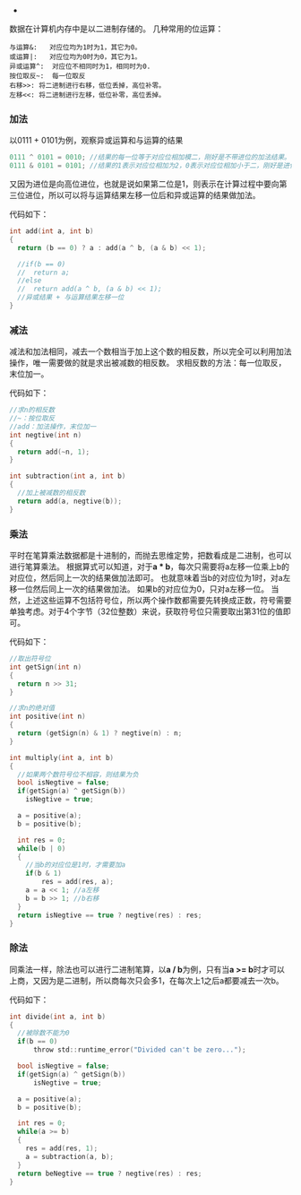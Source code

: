 *
数据在计算机内存中是以二进制存储的。
几种常用的位运算：
```
与运算&:   对应位均为1时为1，其它为0。
或运算|:   对应位均为0时为0，其它为1。
异或运算^:  对应位不相同时为1，相同时为0.
按位取反~:  每一位取反
右移>>: 将二进制进行右移，低位丢掉，高位补零。
左移<<: 将二进制进行左移，低位补零，高位丢掉。
```

### 加法

以0111 + 0101为例，观察异或运算和与运算的结果
```c
0111 ^ 0101 = 0010; //结果的每一位等于对应位相加模二，刚好是不带进位的加法结果。
0111 & 0101 = 0101; //结果的1表示对应位相加为2，0表示对应位相加小于二，刚好是进位标识。12
```
又因为进位是向高位进位，也就是说如果第二位是1，则表示在计算过程中要向第三位进位，所以可以将与运算结果左移一位后和异或运算的结果做加法。

代码如下：
```c
int add(int a, int b)
{
  return (b == 0) ? a : add(a ^ b, (a & b) << 1);

  //if(b == 0)
  //  return a;
  //else
  //  return add(a ^ b, (a & b) << 1);
  //异或结果 + 与运算结果左移一位
}
```

### 减法

减法和加法相同，减去一个数相当于加上这个数的相反数，所以完全可以利用加法操作，唯一需要做的就是求出被减数的相反数。
求相反数的方法：每一位取反，末位加一。

代码如下：
```c
//求n的相反数
//~：按位取反
//add：加法操作，末位加一
int negtive(int n)
{
  return add(~n, 1);
}

int subtraction(int a, int b)
{
  //加上被减数的相反数
  return add(a, negtive(b));
}
```

### 乘法

平时在笔算乘法数据都是十进制的，而抛去思维定势，把数看成是二进制，也可以进行笔算乘法。
根据算式可以知道，对于**a * b**，每次只需要将a左移一位乘上b的对应位，然后同上一次的结果做加法即可。
也就意味着当b的对应位为1时，对a左移一位然后同上一次的结果做加法。
如果b的对应位为0，只对a左移一位。
当然，上述这些运算不包括符号位，所以两个操作数都需要先转换成正数，符号需要单独考虑。对于4个字节（32位整数）来说，获取符号位只需要取出第31位的值即可。

代码如下：
```c
//取出符号位
int getSign(int n)
{
  return n >> 31;
}

//求n的绝对值
int positive(int n)
{
  return (getSign(n) & 1) ? negtive(n) : n;
}

int multiply(int a, int b)
{
  //如果两个数符号位不相容，则结果为负
  bool isNegtive = false;
  if(getSign(a) ^ getSign(b))
    isNegtive = true;

  a = positive(a);
  b = positive(b);

  int res = 0;
  while(b | 0)
  {
    //当b的对应位是1时，才需要加a
    if(b & 1)
        res = add(res, a);
    a = a << 1; //a左移
    b = b >> 1; //b右移
  }
  return isNegtive == true ? negtive(res) : res;
}
```

### 除法

同乘法一样，除法也可以进行二进制笔算，以**a / b**为例，只有当**a >= b**时才可以上商，又因为是二进制，所以商每次只会多1，在每次上1之后a都要减去一次b。

代码如下：
```c
int divide(int a, int b)
{
  //被除数不能为0
  if(b == 0)
      throw std::runtime_error("Divided can't be zero...");

  bool isNegtive = false;
  if(getSign(a) ^ getSign(b))
      isNegtive = true;

  a = positive(a);
  b = positive(b);

  int res = 0;
  while(a >= b)
  {
    res = add(res, 1);
    a = subtraction(a, b);
  }
  return beNegtive == true ? negtive(res) : res;
}
```
